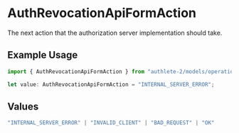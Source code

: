 # AuthRevocationApiFormAction

The next action that the authorization server implementation should take.

## Example Usage

```typescript
import { AuthRevocationApiFormAction } from "authlete-2/models/operations";

let value: AuthRevocationApiFormAction = "INTERNAL_SERVER_ERROR";
```

## Values

```typescript
"INTERNAL_SERVER_ERROR" | "INVALID_CLIENT" | "BAD_REQUEST" | "OK"
```